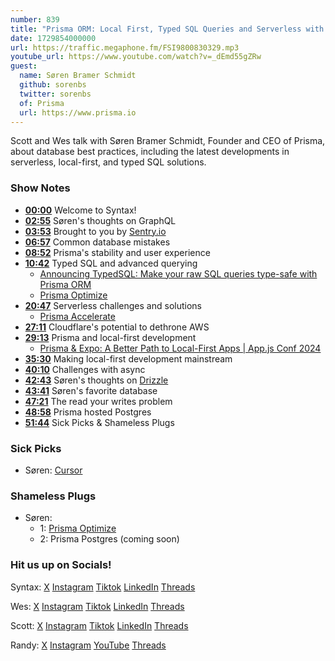 ```yaml
---
number: 839
title: "Prisma ORM: Local First, Typed SQL Queries and Serverless with Søren Bramer Schmidt"
date: 1729854000000
url: https://traffic.megaphone.fm/FSI9800830329.mp3
youtube_url: https://www.youtube.com/watch?v=_dEmd55gZRw
guest:
  name: Søren Bramer Schmidt
  github: sorenbs
  twitter: sorenbs
  of: Prisma
  url: https://www.prisma.io
---
```


Scott and Wes talk with Søren Bramer Schmidt, Founder and CEO of Prisma, about database best practices, including the latest developments in serverless, local-first, and typed SQL solutions.

### Show Notes

* **[00:00](#t=00:00)** Welcome to Syntax!
* **[02:55](#t=02:55)** Søren's thoughts on GraphQL
* **[03:53](#t=03:53)** Brought to you by [Sentry.io](https://sentry.io)
* **[06:57](#t=06:57)** Common database mistakes
* **[08:52](#t=08:52)** Prisma's stability and user experience
* **[10:42](#t=10:42)** Typed SQL and advanced querying
  * [Announcing TypedSQL: Make your raw SQL queries type-safe with Prisma ORM](https://www.prisma.io/blog/announcing-typedsql-make-your-raw-sql-queries-type-safe-with-prisma-orm)
  * [Prisma Optimize](https://www.prisma.io/data-platform/optimize)
* **[20:47](#t=20:47)** Serverless challenges and solutions
  * [Prisma Accelerate](https://www.prisma.io/data-platform/accelerate)
* **[27:11](#t=27:11)** Cloudflare's potential to dethrone AWS
* **[29:13](#t=29:13)** Prisma and local-first development
  * [Prisma & Expo: A Better Path to Local-First Apps | App.js Conf 2024](https://www.youtube.com/watch?v=keZYUjAYSJM)
* **[35:30](#t=35:30)** Making local-first development mainstream
* **[40:10](#t=40:10)** Challenges with async
* **[42:43](#t=42:43)** Søren's thoughts on [Drizzle](https://orm.drizzle.team/)
* **[43:41](#t=43:41)** Søren's favorite database
* **[47:21](#t=47:21)** The read your writes problem
* **[48:58](#t=48:58)** Prisma hosted Postgres
* **[51:44](#t=51:44)** Sick Picks & Shameless Plugs

### Sick Picks

- Søren: [Cursor](https://www.cursor.com/)

### Shameless Plugs

- Søren:
  - 1: [Prisma Optimize](https://www.prisma.io/blog/prisma-optimize-early-access)
  - 2: Prisma Postgres (coming soon)

### Hit us up on Socials!

Syntax: [X](https://twitter.com/syntaxfm) [Instagram](https://www.instagram.com/syntax_fm/) [Tiktok](https://www.tiktok.com/@syntaxfm) [LinkedIn](https://www.linkedin.com/company/96077407/admin/feed/posts/) [Threads](https://www.threads.net/@syntax_fm)

Wes: [X](https://twitter.com/wesbos) [Instagram](https://www.instagram.com/wesbos/) [Tiktok](https://www.tiktok.com/@wesbos) [LinkedIn](https://www.linkedin.com/in/wesbos/) [Threads](https://www.threads.net/@wesbos)

Scott: [X](https://twitter.com/stolinski) [Instagram](https://www.instagram.com/stolinski/) [Tiktok](https://www.tiktok.com/@stolinski) [LinkedIn](https://www.linkedin.com/in/stolinski/) [Threads](https://www.threads.net/@stolinski)

Randy: [X](https://twitter.com/randyrektor) [Instagram](https://www.instagram.com/randyrektor/) [YouTube](https://www.youtube.com/@randyrektor) [Threads](https://www.threads.net/@randyrektor)
